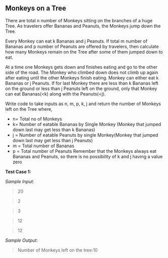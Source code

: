 ## Monkeys on a Tree ##

There are total n number of Monkeys sitting on the branches of a huge Tree. 
As travelers offer Bananas and Peanuts, the Monkeys jump down the Tree. 

Every Monkey can eat k Bananas and j Peanuts. If total m number of Bananas and p number of Peanuts are offered by travelers, 
then calculate how many Monkeys remain on the Tree after some of them jumped down to eat.

At a time one Monkeys gets down and finishes eating and go to the other side of the road. 
The Monkey who climbed down does not climb up again after eating until the other Monkeys finish eating.
Monkey can either eat k Bananas or j Peanuts. 
If for last Monkey there are less than k Bananas left on the ground or less than j Peanuts left on the ground, only that Monkey can eat Bananas(<k) along with the Peanuts(<j).

Write code to take inputs as n, m, p, k, j and return  the number of Monkeys left on the Tree where,
- n= Total no of Monkeys
- k= Number of eatable Bananas by Single Monkey (Monkey that jumped down last may get less than k Bananas)
- j = Number of eatable Peanuts by single Monkey(Monkey that jumped down last may get less than j Peanuts)
- m = Total number of Bananas
- p  = Total number of Peanuts
Remember that the Monkeys always eat Bananas and Peanuts, so there is no possibility of k and j having a value zero

**Test Case 1:**

*Sample Input:*

> 20

> 2

> 3

> 12

> 12

*Sample Output:*

> Number of  Monkeys left on the tree:10
